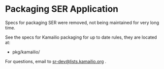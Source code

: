 # Packaging SER Application #

Specs for packaging SER were removed, not being maintained for very long time.

See the specs for Kamailio packaging for up to date rules, they are located at:

  * pkg/kamailio/

For questions, email to sr-dev@lists.kamailio.org .
